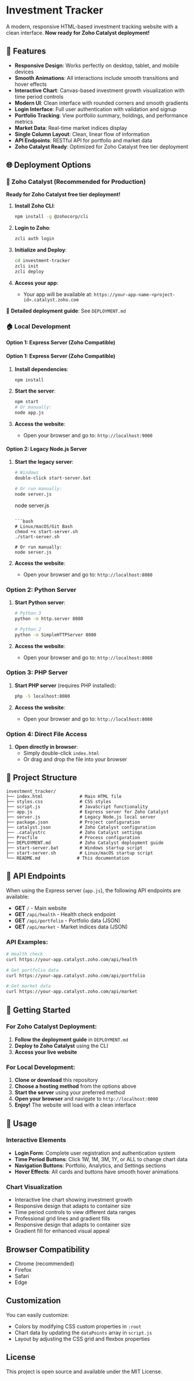 # Investment Tracker

A modern, responsive HTML-based investment tracking website with a clean interface. **Now ready for Zoho Catalyst deployment!**

## 🌟 Features

- **Responsive Design**: Works perfectly on desktop, tablet, and mobile devices
- **Smooth Animations**: All interactions include smooth transitions and hover effects
- **Interactive Chart**: Canvas-based investment growth visualization with time period controls
- **Modern UI**: Clean interface with rounded corners and smooth gradients
- **Login Interface**: Full user authentication with validation and signup
- **Portfolio Tracking**: View portfolio summary, holdings, and performance metrics
- **Market Data**: Real-time market indices display
- **Single Column Layout**: Clean, linear flow of information
- **API Endpoints**: RESTful API for portfolio and market data
- **Zoho Catalyst Ready**: Optimized for Zoho Catalyst free tier deployment

## 🌐 Deployment Options

### 🎯 Zoho Catalyst (Recommended for Production)

**Ready for Zoho Catalyst free tier deployment!**

1. **Install Zoho CLI**:

   ```bash
   npm install -g @zohocorp/cli
   ```

2. **Login to Zoho**:

   ```bash
   zcli auth login
   ```

3. **Initialize and Deploy**:

   ```bash
   cd investment-tracker
   zcli init
   zcli deploy
   ```

4. **Access your app**:
   - Your app will be available at: `https://your-app-name-<project-id>.catalyst.zoho.com`

📖 **Detailed deployment guide**: See `DEPLOYMENT.md`

### 🏠 Local Development

#### Option 1: Express Server (Zoho Compatible)

#### Option 1: Express Server (Zoho Compatible)

1. **Install dependencies**:

   ```bash
   npm install
   ```

2. **Start the server**:

   ```bash
   npm start
   # Or manually:
   node app.js
   ```

3. **Access the website**:
   - Open your browser and go to: `http://localhost:9000`

#### Option 2: Legacy Node.js Server

1. **Start the legacy server**:

   ```bash
   # Windows
   double-click start-server.bat

   # Or run manually:
   node server.js
   ```

   node server.js

   ````

   ```bash
   # Linux/macOS/Git Bash
   chmod +x start-server.sh
   ./start-server.sh

   # Or run manually:
   node server.js
   ````

2. **Access the website**:
   - Open your browser and go to: `http://localhost:8080`

### Option 2: Python Server

1. **Start Python server**:

   ```bash
   # Python 3
   python -m http.server 8080

   # Python 2
   python -m SimpleHTTPServer 8080
   ```

2. **Access the website**:
   - Open your browser and go to: `http://localhost:8080`

### Option 3: PHP Server

1. **Start PHP server** (requires PHP installed):

   ```bash
   php -S localhost:8080
   ```

2. **Access the website**:
   - Open your browser and go to: `http://localhost:8080`

### Option 4: Direct File Access

1. **Open directly in browser**:
   - Simply double-click `index.html`
   - Or drag and drop the file into your browser

## 📁 Project Structure

```
investment_tracker/
├── index.html              # Main HTML file
├── styles.css              # CSS styles
├── script.js               # JavaScript functionality
├── app.js                  # Express server for Zoho Catalyst
├── server.js               # Legacy Node.js local server
├── package.json            # Project configuration
├── catalyst.json           # Zoho Catalyst configuration
├── .catalystrc             # Zoho Catalyst settings
├── Procfile                # Process configuration
├── DEPLOYMENT.md           # Zoho Catalyst deployment guide
├── start-server.bat        # Windows startup script
├── start-server.sh         # Linux/macOS startup script
└── README.md              # This documentation
```

## 🔌 API Endpoints

When using the Express server (`app.js`), the following API endpoints are available:

- **GET** `/` - Main website
- **GET** `/api/health` - Health check endpoint
- **GET** `/api/portfolio` - Portfolio data (JSON)
- **GET** `/api/market` - Market indices data (JSON)

### API Examples:

```bash
# Health check
curl https://your-app.catalyst.zoho.com/api/health

# Get portfolio data
curl https://your-app.catalyst.zoho.com/api/portfolio

# Get market data
curl https://your-app.catalyst.zoho.com/api/market
```

## 🎯 Getting Started

### For Zoho Catalyst Deployment:

1. **Follow the deployment guide** in `DEPLOYMENT.md`
2. **Deploy to Zoho Catalyst** using the CLI
3. **Access your live website**

### For Local Development:

1. **Clone or download** this repository
2. **Choose a hosting method** from the options above
3. **Start the server** using your preferred method
4. **Open your browser** and navigate to `http://localhost:8080`
5. **Enjoy!** The website will load with a clean interface

## 🎨 Usage

### Interactive Elements

- **Login Form**: Complete user registration and authentication system
- **Time Period Buttons**: Click 1W, 1M, 3M, 1Y, or ALL to change chart data
- **Navigation Buttons**: Portfolio, Analytics, and Settings sections
- **Hover Effects**: All cards and buttons have smooth hover animations

### Chart Visualization

- Interactive line chart showing investment growth
- Responsive design that adapts to container size
- Time period controls to view different data ranges
- Professional grid lines and gradient fills
- Responsive design that adapts to container size
- Gradient fill for enhanced visual appeal

## Browser Compatibility

- Chrome (recommended)
- Firefox
- Safari
- Edge

## Customization

You can easily customize:

- Colors by modifying CSS custom properties in `:root`
- Chart data by updating the `dataPoints` array in `script.js`
- Layout by adjusting the CSS grid and flexbox properties

## License

This project is open source and available under the MIT License.

